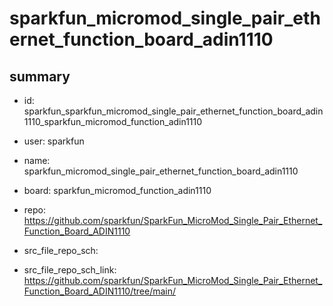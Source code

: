 # sparkfun_micromod_single_pair_ethernet_function_board_adin1110
 
## summary 
* id: sparkfun_sparkfun_micromod_single_pair_ethernet_function_board_adin1110_sparkfun_micromod_function_adin1110
* user: sparkfun
* name: sparkfun_micromod_single_pair_ethernet_function_board_adin1110
* board: sparkfun_micromod_function_adin1110
* repo: https://github.com/sparkfun/SparkFun_MicroMod_Single_Pair_Ethernet_Function_Board_ADIN1110



* src_file_repo_sch: 
* src_file_repo_sch_link: https://github.com/sparkfun/SparkFun_MicroMod_Single_Pair_Ethernet_Function_Board_ADIN1110/tree/main/




